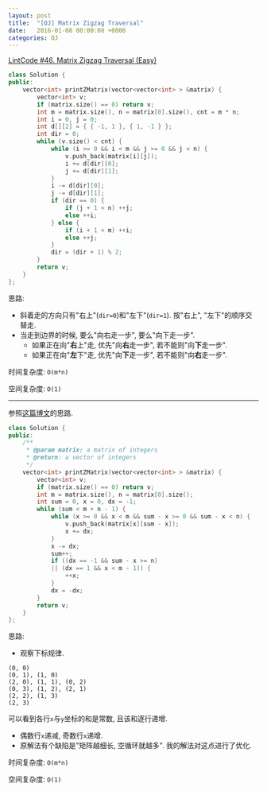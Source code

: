 ```yaml
---
layout: post
title:  "[OJ] Matrix Zigzag Traversal"
date:   2016-01-08 00:00:00 +0800
categories: OJ
---
```


[LintCode #46. Matrix Zigzag Traversal (Easy)](http://www.lintcode.com/en/problem/matrix-zigzag-traversal/)

```cpp
class Solution {
public:
    vector<int> printZMatrix(vector<vector<int> > &matrix) {
        vector<int> v;
        if (matrix.size() == 0) return v;
        int m = matrix.size(), n = matrix[0].size(), cnt = m * n;
        int i = 0, j = 0;
        int d[][2] = { { -1, 1 }, { 1, -1 } };
        int dir = 0;
        while (v.size() < cnt) {
            while (i >= 0 && i < m && j >= 0 && j < n) {
                v.push_back(matrix[i][j]);
                i += d[dir][0];
                j += d[dir][1];
            }
            i -= d[dir][0];
            j -= d[dir][1];
            if (dir == 0) {
                if (j + 1 < n) ++j;
                else ++i;
            } else {
                if (i + 1 < m) ++i;
                else ++j;
            }
            dir = (dir + 1) % 2;
        }
        return v;
    }
};
```

思路:

* 斜着走的方向只有"右上"(`dir=0`)和"左下"(`dir=1`). 按"右上", "左下"的顺序交替走.
* 当走到边界的时候, 要么"向右走一步", 要么"向下走一步".
	* 如果正在向"**右**上"走, 优先"向**右**走一步", 若不能则"向**下**走一步".
	* 如果正在向"**左**下"走, 优先"向**下**走一步", 若不能则"向**右**走一步".

时间复杂度: `O(m*n)`

空间复杂度: `O(1)`

---


参照[这篇博文](http://algorithm.yuanbin.me/zh-cn/problem_misc/matrix_zigzag_traversal.html)的思路.

```cpp
class Solution {
public:
    /**
     * @param matrix: a matrix of integers
     * @return: a vector of integers
     */
    vector<int> printZMatrix(vector<vector<int> > &matrix) {
        vector<int> v;
        if (matrix.size() == 0) return v;
        int m = matrix.size(), n = matrix[0].size();
        int sum = 0, x = 0, dx = -1;
        while (sum < m + n - 1) {
            while (x >= 0 && x < m && sum - x >= 0 && sum - x < n) {
                v.push_back(matrix[x][sum - x]);
                x += dx;
            }
            x -= dx;
            sum++;
            if ((dx == -1 && sum - x >= n)
            || (dx == 1 && x < m - 1)) {
                ++x;
            }
            dx = -dx;
        }
        return v;
    }
};
```

思路:

* 观察下标规律.

```
(0, 0)
(0, 1), (1, 0)
(2, 0), (1, 1), (0, 2)
(0, 3), (1, 2), (2, 1)
(2, 2), (1, 3)
(2, 3)
```

可以看到各行`x`与`y`坐标的和是常数, 且该和逐行递增.

* 偶数行`x`递减, 奇数行`x`递增.
* 原解法有个缺陷是"矩阵越细长, 空循环就越多". 我的解法对这点进行了优化.

时间复杂度: `O(m*n)`

空间复杂度: `O(1)`